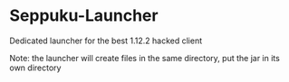 # Seppuku-Launcher
Dedicated launcher for the best 1.12.2 hacked client

Note: the launcher will create files in the same directory, put the jar in its own directory
